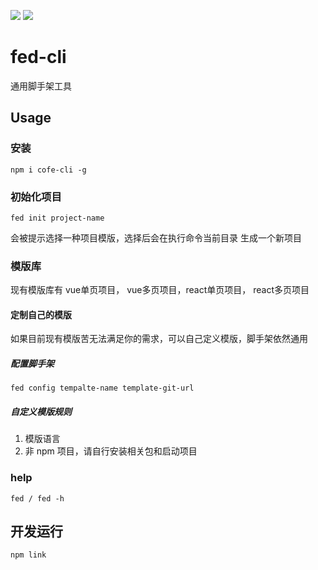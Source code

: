 ![](https://img.shields.io/npm/dw/localeval.svg)
![](https://img.shields.io/npm/l/express.svg?registry_uri=https%3A%2F%2Fregistry.npmjs.com)
# fed-cli
通用脚手架工具

## Usage

### 安装
``` npm i cofe-cli -g ```

### 初始化项目

``` fed init project-name ```

会被提示选择一种项目模版，选择后会在执行命令当前目录 生成一个新项目

### 模版库

现有模版库有 vue单页项目， vue多页项目，react单页项目， react多页项目

#### 定制自己的模版

如果目前现有模版苦无法满足你的需求，可以自己定义模版，脚手架依然通用

##### 配置脚手架

``` fed config tempalte-name template-git-url ```

##### 自定义模版规则

1. 模版语言
2. 非 npm 项目，请自行安装相关包和启动项目

### help

``` fed / fed -h ```

## 开发运行

``` npm link ```


